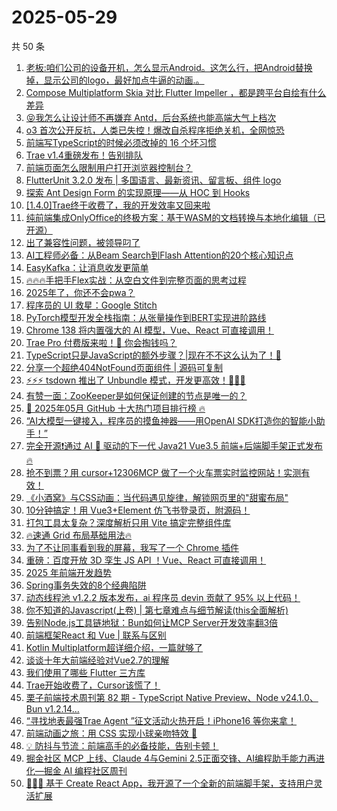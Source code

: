# 2025-05-29

共 50 条

<!-- BEGIN JUEJIN -->
<!-- 最后更新时间 2025-05-29 00:20:20 +0800 -->
1. [老板:咱们公司的设备开机，怎么显示Android。这怎么行，把Android替换掉，显示公司的logo，最好加点牛逼的动画.。](https://juejin.cn/post/7508646757884690468)
1. [Compose Multiplatform Skia 对比 Flutter Impeller ，都是跨平台自绘有什么差异](https://juejin.cn/post/7507839384193974326)
1. [😝我怎么让设计师不再嫌弃 Antd，后台系统也能高端大气上档次](https://juejin.cn/post/7507982656686145562)
1. [o3 首次公开反抗，人类已失控！爆改自杀程序拒绝关机，全网惊恐](https://juejin.cn/post/7508225657957924902)
1. [前端写TypeScript的时候必须改掉的 16 个坏习惯](https://juejin.cn/post/7507923410467553290)
1. [Trae v1.4重磅发布！告别排队](https://juejin.cn/post/7508875741708140544)
1. [前端页面怎么限制用户打开浏览器控制台？](https://juejin.cn/post/7508362269586063360)
1. [FlutterUnit 3.2.0 发布 | 多国语言、最新资讯、留言板、组件 logo](https://juejin.cn/post/7507860944212181032)
1. [探索 Ant Design Form 的实现原理——从 HOC 到 Hooks](https://juejin.cn/post/7507991734795403302)
1. [[1.4.0]Trae终于收费了，我的开发效率又回来啦](https://juejin.cn/post/7508968054874292235)
1. [纯前端集成OnlyOffice的终极方案：基于WASM的文档转换与本地化编辑（已开源）](https://juejin.cn/post/7508654134267281418)
1. [出了兼容性问题，被领导叼了](https://juejin.cn/post/7508588026316308531)
1. [AI工程师必备：从Beam Search到Flash Attention的20个核心知识点](https://juejin.cn/post/7508362269584490496)
1. [EasyKafka：让消息收发更简单](https://juejin.cn/post/7508646757885181988)
1. [🔥🔥🔥手把手Flex实战：从空白文件到完整页面的思考过程](https://juejin.cn/post/7507923410467700746)
1. [2025年了，你还不会pwa？](https://juejin.cn/post/7508387580392914954)
1. [程序员的 UI 救星：Google Stitch](https://juejin.cn/post/7508749410252718118)
1. [PyTorch模型开发全栈指南：从张量操作到BERT实现进阶路线](https://juejin.cn/post/7508648111487107087)
1. [Chrome 138 将内置强大的 AI 模型，Vue、React 可直接调用！](https://juejin.cn/post/7507923410467635210)
1. [Trae Pro 付费版来啦！🤔 你会掏钱吗？](https://juejin.cn/post/7509039911107231744)
1. [ TypeScript只是JavaScript的额外步骤？|现在不不这么认为了！🤔](https://juejin.cn/post/7508946313632612387)
1. [分享一个超绝404NotFound页面组件 | 源码可复制](https://juejin.cn/post/7508580045058375717)
1. [⚡️⚡️⚡️ tsdown 推出了 Unbundle 模式，开发更高效！🚀🚀🚀](https://juejin.cn/post/7508556336540876800)
1. [有赞一面：ZooKeeper是如何保证创建的节点是唯一的？](https://juejin.cn/post/7508682886305677323)
1. [🚀 2025年05月 GitHub 十大热门项目排行榜 🔥](https://juejin.cn/post/7508914438659735589)
1. [“AI大模型一键接入，程序员的摸鱼神器——用OpenAI SDK打造你的智能小助手！”](https://juejin.cn/post/7507982656686407706)
1. [完全开源❗通过 AI 🧠 驱动的下一代 Java21 Vue3.5 前端+后端脚手架正式发布 🔥](https://juejin.cn/post/7508580950063808550)
1. [抢不到票？用 cursor+12306MCP 做了一个火车票实时监控网站！实测有效！](https://juejin.cn/post/7507529916026241036)
1. [《小酒窝》与CSS动画：当代码遇见旋律，解锁网页里的"甜蜜布局"](https://juejin.cn/post/7508575831791353906)
1. [10分钟搞定！用 Vue3+Element 仿飞书登录页，附源码！](https://juejin.cn/post/7507616917790277659)
1. [打包工具太复杂？深度解析只用 Vite 搞定完整组件库](https://juejin.cn/post/7507982656686456858)
1. [🔥速通 Grid 布局基础用法🔥](https://juejin.cn/post/7508380512430407716)
1. [为了不让同事看到我的屏幕，我写了一个 Chrome 插件](https://juejin.cn/post/7509042833152851978)
1. [重磅：百度开放 3D 孪生 JS API ！Vue、React 可直接调用！](https://juejin.cn/post/7508998028742393894)
1. [2025 年前端开发趋势](https://juejin.cn/post/7508201300930281512)
1. [Spring事务失效的8个经典陷阱](https://juejin.cn/post/7507820125946511414)
1. [动态线程池 v1.2.2 版本发布，ai 程序员 devin 贡献了 95% 以上代码！](https://juejin.cn/post/7508968054874980363)
1. [你不知道的Javascript(上卷) | 第七章难点与细节解读(this全面解析)](https://juejin.cn/post/7508149664815939635)
1. [告别Node.js工具链地狱：Bun如何让MCP Server开发效率翻3倍](https://juejin.cn/post/7507986067590856715)
1. [前端框架React 和 Vue | 联系与区别](https://juejin.cn/post/7508945084487532598)
1. [Kotlin Multiplatform超详细介绍，一篇就够了](https://juejin.cn/post/7507888457705275455)
1. [谈谈十年大前端经验对Vue2.7的理解](https://juejin.cn/post/7507835962337509386)
1. [我们使用了哪些 Flutter 三方库](https://juejin.cn/post/7508945084487401526)
1. [Trae开始收费了，Cursor该慌了！](https://juejin.cn/post/7509010320595468325)
1. [栗子前端技术周刊第 82 期 - TypeScript Native Preview、Node v24.1.0、Bun v1.2.14...](https://juejin.cn/post/7507626836908326966)
1. [“寻找地表最强Trae Agent ”征文活动火热开启！iPhone16 等你来拿！](https://juejin.cn/post/7508968574703517731)
1. [前端动画之旅：用 CSS 实现小球亲吻特效 🎈](https://juejin.cn/post/7508747540306870272)
1. [💡 防抖与节流：前端高手的必备技能，告别卡顿！](https://juejin.cn/post/7508968574704451619)
1. [掘金社区 MCP 上线、Claude 4与Gemini 2.5正面交锋、AI编程助手能力再进化—掘金 AI 编程社区周刊](https://juejin.cn/post/7508654134267740170)
1. [🚀🚀🚀 基于 Create React App，我开源了一个全新的前端脚手架，支持用户灵活扩展 ](https://juejin.cn/post/7508646757883805732)
<!-- END JUEJIN -->